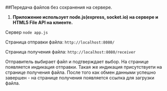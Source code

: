##Передача файлов без сохранения на сервере.

1. **Приложение использует node.js(express, socket.io) на сервере и HTML5 File API на клиенте.**

  Сервер `node app.js`

  Страница отправки файла: `http://localhost:8080/`

  Страница получения файла: `http://localhost:8080/receiver`

  Отправитель выбирает файл и подтверждает выбор. На странице появляется индикация отправки. Такая же индикация присутствуети на странице получения файла. После того как обмен данными успешно завершен - на странице получения появляется ссылка для загрузки файла.